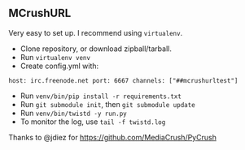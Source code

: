 MCrushURL
---------

Very easy to set up. I recommend using `virtualenv`.

* Clone repository, or download zipball/tarball.
* Run `virtualenv venv`
* Create config.yml with:

`host: irc.freenode.net
port: 6667
channels: ["##mcrushurltest"]`

* Run `venv/bin/pip install -r requirements.txt`
* Run `git submodule init`, then `git submodule update`
* Run `venv/bin/twistd -y run.py`
* To monitor the log, use `tail -f twistd.log`

Thanks to @jdiez for https://github.com/MediaCrush/PyCrush
